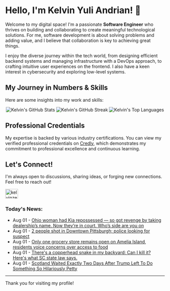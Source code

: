 # Hello, I'm Kelvin Yuli Andrian! 👋

Welcome to my digital space! I'm a passionate **Software Engineer** who thrives on building and collaborating to create meaningful technological solutions. For me, software development is about solving problems and adding value, and I believe that collaboration is key to achieving great things.

I enjoy the diverse journey within the tech world, from designing efficient backend systems and managing infrastructure with a DevOps approach, to crafting intuitive user experiences on the frontend. I also have a keen interest in cybersecurity and exploring low-level systems.

## My Journey in Numbers & Skills

Here are some insights into my work and skills:

<p align="center">
  <img src="https://github-readme-stats.vercel.app/api?username=kelvinzer0&show_icons=true&theme=radical" alt="Kelvin's GitHub Stats" />
  <img src="https://github-readme-streak-stats.herokuapp.com/?user=kelvinzer0&theme=radical" alt="Kelvin's GitHub Streak" />
  <img src="https://github-readme-stats.vercel.app/api/top-langs/?username=kelvinzer0&layout=compact&theme=radical" alt="Kelvin's Top Languages" />
</p>

## Professional Credentials

My expertise is backed by various industry certifications. You can view my verified professional credentials on [Credly](https://www.credly.com/users/kelvin-yuli-andrian/badges), which demonstrates my commitment to professional excellence and continuous learning.

## Let's Connect!

I'm always open to discussions, sharing ideas, or forging new connections. Feel free to reach out!

<p align="left">
    <a href="https://linkedin.com/in/kelvinzero" target="blank"><img align="center" src="https://cdn.jsdelivr.net/npm/simple-icons@3.0.1/icons/linkedin.svg" alt="kelvinzero" height="30" width="40" /></a>
</p>

### Today's News:

<!-- feed start -->
- Aug 01 - [Ohio woman had Kia repossessed — so got revenge by taking dealership’s name. Now they’re in court. Who’s side are you on](https://www.yahoo.com/news/articles/ohio-woman-had-kia-repossessed-223000310.html)
- Aug 01 - [2 people shot in Downtown Pittsburgh; police looking for suspect](https://www.yahoo.com/news/articles/massive-police-presence-investigating-shooting-203641907.html)
- Aug 01 - [Only one grocery store remains open on Amelia Island, residents voice concerns over access to food](https://www.yahoo.com/news/articles/only-one-grocery-store-remains-200157876.html)
- Aug 01 - [There's a copperhead snake in my backyard: Can I kill it? Here's what SC state law says.](https://www.yahoo.com/news/articles/theres-copperhead-snake-backyard-kill-193746991.html)
- Aug 01 - [Scotland Waited Exactly Two Days After Trump Left To Do Something So Hilariously Petty](https://www.yahoo.com/news/articles/seriously-funny-scottish-government-announced-185251477.html)
<!-- feed end -->

---

Thank you for visiting my profile!